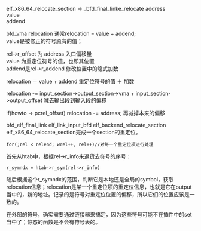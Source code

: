 elf_x86_64_relocate_section -> _bfd_final_linke_relocate
address  
value  
addend  

bfd_vma relocation
通常relocation = value + addend;  
value是被修正的符号原有的值； 

rel->r_offset  为 address  入口偏移量  
value 为重定位符号的值，也即其位置  
addend是rel->r_addend 修改位置中的隐式加数  

relocation ＝ value + addend 重定位符号的值 ＋ 加数

relocation -= input_section->output_section->vma + input_section->output_offset
减去输出段到输入段的偏移

if(howto -> pcrel_offset)
 relocation -= address; 再减掉本来的偏移
 

 bfd_elf_final_link
 elf_link_input_bfd
 elf_backend_relocate_section
 elf_x86_64_relocate_section完成一个section的重定位。
 
 	for(;rel < relend; wrel++, rel++)//对每一个重定位项进行处理
 
 首先从htab中，根据rel->r_info来退货去符号的序号：
 
 	r_symndx = htab->r_sym(rel->r_info)
 	
 随后根据这个r_symndx的范围，判断它是本地还是全局的symbol，获取relocation信息；relocation是某一个重定位项的重定位信息，也就是它在output当中的，新的地址。记录的是符号对重定位位置的偏移，所以它们的位置应该是一致的。  
 
在外部的符号，确实需要通过链接器来搞定，因为这些符号可能不在插件中的set当中了；静态的函数是不会有符号表的。  
